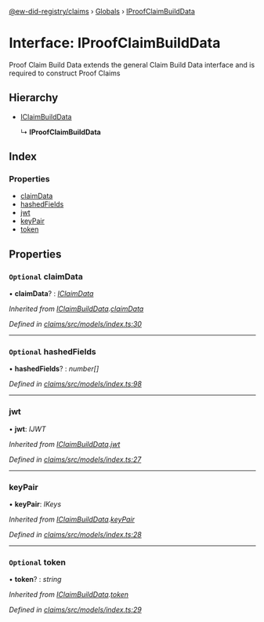 [@ew-did-registry/claims](../README.md) › [Globals](../globals.md) › [IProofClaimBuildData](iproofclaimbuilddata.md)

# Interface: IProofClaimBuildData

Proof Claim Build Data extends the general Claim Build Data
interface and is required to construct Proof Claims

## Hierarchy

* [IClaimBuildData](iclaimbuilddata.md)

  ↳ **IProofClaimBuildData**

## Index

### Properties

* [claimData](iproofclaimbuilddata.md#optional-claimdata)
* [hashedFields](iproofclaimbuilddata.md#optional-hashedfields)
* [jwt](iproofclaimbuilddata.md#jwt)
* [keyPair](iproofclaimbuilddata.md#keypair)
* [token](iproofclaimbuilddata.md#optional-token)

## Properties

### `Optional` claimData

• **claimData**? : *[IClaimData](iclaimdata.md)*

*Inherited from [IClaimBuildData](iclaimbuilddata.md).[claimData](iclaimbuilddata.md#optional-claimdata)*

*Defined in [claims/src/models/index.ts:30](https://github.com/energywebfoundation/ew-did-registry/blob/4e486b2/packages/claims/src/models/index.ts#L30)*

___

### `Optional` hashedFields

• **hashedFields**? : *number[]*

*Defined in [claims/src/models/index.ts:98](https://github.com/energywebfoundation/ew-did-registry/blob/4e486b2/packages/claims/src/models/index.ts#L98)*

___

###  jwt

• **jwt**: *IJWT*

*Inherited from [IClaimBuildData](iclaimbuilddata.md).[jwt](iclaimbuilddata.md#jwt)*

*Defined in [claims/src/models/index.ts:27](https://github.com/energywebfoundation/ew-did-registry/blob/4e486b2/packages/claims/src/models/index.ts#L27)*

___

###  keyPair

• **keyPair**: *IKeys*

*Inherited from [IClaimBuildData](iclaimbuilddata.md).[keyPair](iclaimbuilddata.md#keypair)*

*Defined in [claims/src/models/index.ts:28](https://github.com/energywebfoundation/ew-did-registry/blob/4e486b2/packages/claims/src/models/index.ts#L28)*

___

### `Optional` token

• **token**? : *string*

*Inherited from [IClaimBuildData](iclaimbuilddata.md).[token](iclaimbuilddata.md#optional-token)*

*Defined in [claims/src/models/index.ts:29](https://github.com/energywebfoundation/ew-did-registry/blob/4e486b2/packages/claims/src/models/index.ts#L29)*

